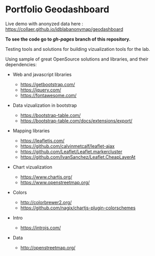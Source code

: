 # Portfolio Geodashboard

Live demo with anonyzed data here : https://collaer.github.io/idblabanonymap/geodashboard

**To see the code go to ***gh-pages*** branch of this repository.**

Testing tools and solutions for building vizualization tools for the lab.

Using sample of great OpenSource solutions and libraries, and their dependencies:

 - Web and javascript libraries 
   - https://getbootstrap.com/
   - https://jquery.com/
   - https://fontawesome.com/
 
 - Data vizualization in bootstrap
   - https://bootstrap-table.com/
   - https://bootstrap-table.com/docs/extensions/export/

 - Mapping libraries
   - https://leafletjs.com/
   - https://github.com/calvinmetcalf/leaflet-ajax
   - https://github.com/Leaflet/Leaflet.markercluster
   - https://github.com/IvanSanchez/Leaflet.CheapLayerAt

 - Chart vizualization
   - https://www.chartjs.org/
   - https://www.openstreetmap.org/

 - Colors
   - http://colorbrewer2.org/
   - https://github.com/nagix/chartjs-plugin-colorschemes

 - Intro
   - https://introjs.com/

 - Data
   - http://openstreetmap.org/
